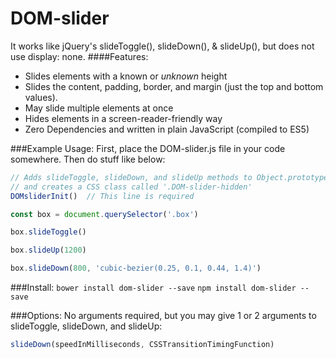 # DOM-slider
It works like jQuery's slideToggle(), slideDown(), &amp; slideUp(), but does not use display: none.
####Features:
* Slides elements with a known or *unknown* height
* Slides the content, padding, border, and margin (just the top and bottom values).
* May slide multiple elements at once
* Hides elements in a screen-reader-friendly way
* Zero Dependencies and written in plain JavaScript (compiled to ES5)

###Example Usage:
First, place the DOM-slider.js file in your code somewhere. Then do stuff like below:
```JavaScript
// Adds slideToggle, slideDown, and slideUp methods to Object.prototype
// and creates a CSS class called '.DOM-slider-hidden'
DOMsliderInit()  // This line is required

const box = document.querySelector('.box')

box.slideToggle()

box.slideUp(1200)

box.slideDown(800, 'cubic-bezier(0.25, 0.1, 0.44, 1.4)')
```
###Install:
```bower install dom-slider --save```
```npm install dom-slider --save```

###Options:
No arguments required, but you may give 1 or 2 arguments to slideToggle, slideDown, and slideUp:
```JavaScript
slideDown(speedInMilliseconds, CSSTransitionTimingFunction)
```
